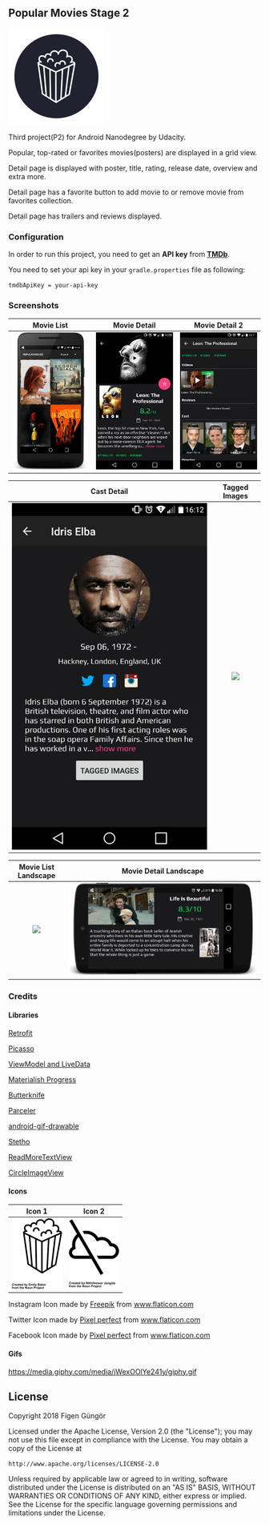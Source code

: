 ## Popular Movies Stage 2

![](app/src/main/res/mipmap-xxxhdpi/ic_launcher.png)

Third project(P2) for Android Nanodegree by Udacity.

Popular, top-rated or favorites movies(posters) are displayed in a grid view.

Detail page is displayed with poster, title, rating, release date, overview and extra more.

Detail page has a favorite button to add movie to or remove movie from favorites collection.

Detail page has trailers and reviews displayed.

### Configuration

In order to run this project, you need to get an **API key** from [**TMDb**](https://www.themoviedb.org/).

You need to set your api key in your `gradle.properties` file as following:

    tmdbApiKey = your-api-key

### Screenshots

Movie List             |  Movie Detail | Movie Detail 2
:-------------------------:|:-------------------------:|:-------------------------:
![](art/movie_list.png)  |  ![](art/movie_detail.png)  |  ![](art/movie_detail2.png)

Cast Detail           |  Tagged Images
:-------------------------:|:-------------------------:
![](art/cast_detail.png)  |  ![](art/tagged_images.png)

Movie List Landscape             |  Movie Detail Landscape
:-------------------------:|:-------------------------:
![](art/movie_list_landscape.png)  |  ![](art/movie_detail_landscape.png)

### Credits

#### Libraries

   [Retrofit](https://github.com/square/retrofit)

   [Picasso](https://github.com/square/picasso)

   [ViewModel and LiveData](https://developer.android.com/topic/libraries/architecture/adding-components.html)

   [Materialish Progress](https://github.com/pnikosis/materialish-progress)

   [Butterknife](https://github.com/JakeWharton/butterknife)

   [Parceler](https://github.com/johncarl81/parceler)

   [android-gif-drawable](https://github.com/koral--/android-gif-drawable)

   [Stetho](https://github.com/facebook/stetho)

   [ReadMoreTextView](https://github.com/figengungor/ReadMoreTextView)

   [CircleImageView](https://github.com/hdodenhof/CircleImageView)


#### Icons
Icon 1 | Icon 2
:-------------------------:|:-------------------------:
![](art/icon1.png) | ![](art/icon2.png)

Instagram Icon made by [Freepik](https://www.flaticon.com/authors/freepik) from www.flaticon.com

Twitter Icon made by [Pixel perfect](https://www.flaticon.com/authors/pixel-perfect) from www.flaticon.com

Facebook Icon made by [Pixel perfect](https://www.flaticon.com/authors/pixel-perfect) from www.flaticon.com

#### Gifs

https://media.giphy.com/media/jWexOOlYe241y/giphy.gif


## License

Copyright 2018 Figen Güngör

Licensed under the Apache License, Version 2.0 (the "License");
you may not use this file except in compliance with the License.
You may obtain a copy of the License at

    http://www.apache.org/licenses/LICENSE-2.0

Unless required by applicable law or agreed to in writing, software
distributed under the License is distributed on an "AS IS" BASIS,
WITHOUT WARRANTIES OR CONDITIONS OF ANY KIND, either express or implied.
See the License for the specific language governing permissions and
limitations under the License.